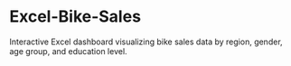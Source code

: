 # Excel-Bike-Sales
Interactive Excel dashboard visualizing bike sales data by region, gender, age group, and education level.
